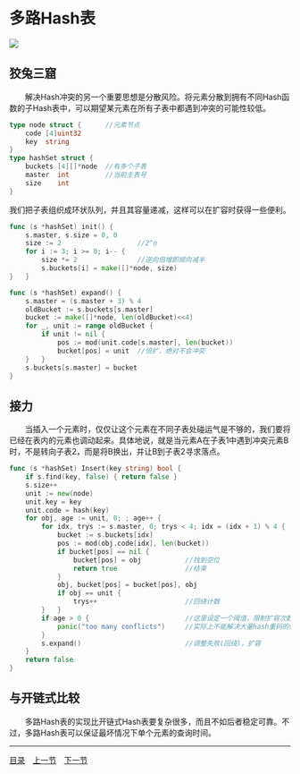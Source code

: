 # 多路Hash表
![](images/CuckooHT.png)

## 狡兔三窟
　　解决Hash冲突的另一个重要思想是分散风险。将元素分散到拥有不同Hash函数的子Hash表中，可以期望某元素在所有子表中都遇到冲突的可能性较低。
```go
type node struct {      //元素节点
    code [4]uint32
    key  string
}
type hashSet struct {
    buckets [4][]*node  //有多个子表
    master  int         //当前主表号
    size    int
}
```
我们把子表组织成环状队列，并且其容量递减，这样可以在扩容时获得一些便利。
```go
func (s *hashSet) init() {
    s.master, s.size = 0, 0
    size := 2                   //2^n
    for i := 3; i >= 0; i-- {
        size *= 2               //逆向倍增即顺向减半
        s.buckets[i] = make([]*node, size)
}   }

func (s *hashSet) expand() {
    s.master = (s.master + 3) % 4
    oldBucket := s.buckets[s.master]
    bucket := make([]*node, len(oldBucket)<<4)
    for _, unit := range oldBucket {
        if unit != nil {
            pos := mod(unit.code[s.master], len(bucket))
            bucket[pos] = unit  //倍扩，绝对不会冲突
    }   }
    s.buckets[s.master] = bucket
}
```

## 接力
　　当插入一个元素时，仅仅让这个元素在不同子表处碰运气是不够的，我们要将已经在表内的元素也调动起来。具体地说，就是当元素A在子表1中遇到冲突元素B时，不是转向子表2，而是将B换出，并让B到子表2寻求落点。
```go
func (s *hashSet) Insert(key string) bool {
    if s.find(key, false) { return false }
    s.size++
    unit := new(node)
    unit.key = key
    unit.code = hash(key)
    for obj, age := unit, 0; ; age++ {
        for idx, trys := s.master, 0; trys < 4; idx = (idx + 1) % 4 {
            bucket := s.buckets[idx]
            pos := mod(obj.code[idx], len(bucket))
            if bucket[pos] == nil {
                bucket[pos] = obj           //找到空位
                return true                 //结束
            }
            obj, bucket[pos] = bucket[pos], obj
            if obj == unit {
                trys++                      //回绕计数
        }   }
        if age > 0 {                        //这里设定一个阈值，限制扩容次数
            panic("too many conflicts")     //实际上不能解决大量hash重码的情况，最坏情况只能报错
        }
        s.expand()                          //调整失败(回绕)，扩容
    }
    return false
}
```

## 与开链式比较
　　多路Hash表的实现比开链式Hash表要复杂很多，而且不如后者稳定可靠。不过，多路Hash表可以保证最坏情况下单个元素的查询时间。

---
[目录](../README.md)　[上一节](3A.md)　[下一节](3C.md)